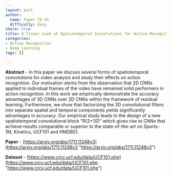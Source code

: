 ```yaml
---
layout: post
author:
  name: Paper ID 41
  difficulty: Easy
share: true
title: A Closer Look at Spatiotemporal Convolutions for Action Recognition
categories:
- Action Recognition
- Deep Learning
tags: []

---
```

**Abstract** - In this paper we discuss several forms of spatiotemporal convolutions for video analysis and study their effects on action recognition. Our motivation stems from the observation that 2D CNNs applied to individual frames of the video have remained solid performers in action recognition. In this work we empirically demonstrate the accuracy advantages of 3D CNNs over 2D CNNs within the framework of residual learning. Furthermore, we show that factorizing the 3D convolutional filters into separate spatial and temporal components yields significantly advantages in accuracy. Our empirical study leads to the design of a new spatiotemporal convolutional block "R(2+1)D" which gives rise to CNNs that achieve results comparable or superior to the state-of-the-art on Sports-1M, Kinetics, UCF101 and HMDB51. 

**Paper** - [https://arxiv.org/abs/1711.11248v3](https://arxiv.org/abs/1711.11248v3 "https://arxiv.org/abs/1711.11248v3") 

**Dataset** - [https://www.crcv.ucf.edu/data/UCF101.php](https://www.crcv.ucf.edu/data/UCF101.php "https://www.crcv.ucf.edu/data/UCF101.php")